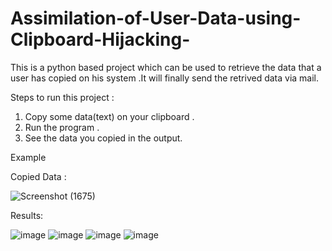 # Assimilation-of-User-Data-using-Clipboard-Hijacking-
This is a python based project which can be used to retrieve the data that a user has copied on his system .It will finally send the retrived data via mail.


Steps to run this project :
1.	Copy some data(text) on your clipboard .
2.	Run the program .
3.	See the data you copied in the output.



Example 


Copied Data :

![Screenshot (1675)](https://user-images.githubusercontent.com/80635048/191066530-e2f97e7e-e09f-4b5d-a44d-2e43b64f972e.png)



Results:

![image](https://user-images.githubusercontent.com/80635048/191066110-c48392cc-02a7-46f4-8581-f2fbdab9038c.png)
![image](https://user-images.githubusercontent.com/80635048/191072748-00ecc023-defe-4f04-b1ec-dc3b69bb5569.png)
![image](https://user-images.githubusercontent.com/80635048/191072820-09efc491-67b7-4181-b288-f7895fbc7e10.png)
![image](https://user-images.githubusercontent.com/80635048/191073018-22aebebc-b46e-482b-8905-c5b8510e877d.png)


